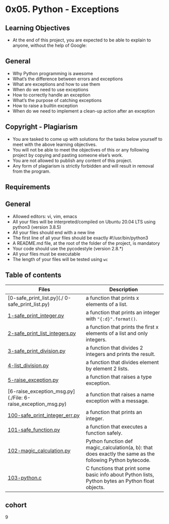 # 0x05. Python - Exceptions

## Learning Objectives
- At the end of this project, you are expected to be able to explain to anyone, without the help of Google:

## General
- Why Python programming is awesome
- What’s the difference between errors and exceptions
- What are exceptions and how to use them
- When do we need to use exceptions
- How to correctly handle an exception
- What’s the purpose of catching exceptions
- How to raise a builtin exception
- When do we need to implement a clean-up action after an exception

## Copyright - Plagiarism
- You are tasked to come up with solutions for the tasks below yourself to meet with the above learning objectives.
- You will not be able to meet the objectives of this or any following project by copying and pasting someone else’s work.
- You are not allowed to publish any content of this project.
- Any form of plagiarism is strictly forbidden and will result in removal from the program.

## Requirements

## General
- Allowed editors: vi, vim, emacs
- All your files will be interpreted/compiled on Ubuntu 20.04 LTS using python3 (version 3.8.5)
- All your files should end with a new line
- The first line of all your files should be exactly #!/usr/bin/python3
- A README.md file, at the root of the folder of the project, is mandatory
- Your code should use the pycodestyle (version 2.8.*)
- All your files must be executable
- The length of your files will be tested using `wc`

## Table of contents
Files | Description
------|------------
[0-safe_print_list.py](./ 0-safe_print_list.py) | a function that prints x elements of a list.
[1-safe_print_integer.py](./1-safe_print_integer.py) | a function that prints an integer with `"{:d}".format()`.
[2-safe_print_list_integers.py](./2-safe_print_list_integers.py) | a function that prints the first x elements of a list and only integers.
[3-safe_print_division.py](./3-safe_print_division.py) | a function that divides 2 integers and prints the result.
[4-list_division.py](./4-list_division.py) | a function that divides element by element 2 lists.
[5-raise_exception.py](./5-raise_exception.py) |  a function that raises a type exception.
[6-raise_exception_msg.py](./File: 6-raise_exception_msg.py) | a function that raises a name exception with a message.
[100-safe_print_integer_err.py](./100-safe_print_integer_err.py) |  a function that prints an integer.
[101-safe_function.py](./101-safe_function.py) | a function that executes a function safely.
[102-magic_calculation.py](./102-magic_calculation.py) | Python function def magic_calculation(a, b): that does exactly the same as the following Python bytecode.
[103-python.c](./103-python.c) | C functions that print some basic info about Python lists, Python bytes an Python float objects.

## cohort
9
